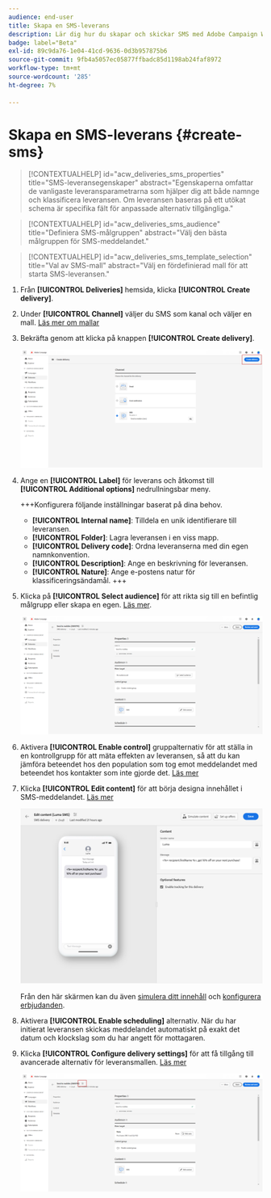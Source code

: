 ```yaml
---
audience: end-user
title: Skapa en SMS-leverans
description: Lär dig hur du skapar och skickar SMS med Adobe Campaign Web
badge: label="Beta"
exl-id: 89c9da76-1e04-41cd-9636-0d3b957875b6
source-git-commit: 9fb4a5057ec05877ffbadc85d1198ab24faf8972
workflow-type: tm+mt
source-wordcount: '285'
ht-degree: 7%

---
```


# Skapa en SMS-leverans {#create-sms}

>[!CONTEXTUALHELP]
>id="acw_deliveries_sms_properties"
>title="SMS-leveransegenskaper"
>abstract="Egenskaperna omfattar de vanligaste leveransparametrarna som hjälper dig att både namnge och klassificera leveransen. Om leveransen baseras på ett utökat schema är specifika fält för anpassade alternativ tillgängliga."

>[!CONTEXTUALHELP]
>id="acw_deliveries_sms_audience"
>title="Definiera SMS-målgruppen"
>abstract="Välj den bästa målgruppen för SMS-meddelandet."

>[!CONTEXTUALHELP]
>id="acw_deliveries_sms_template_selection"
>title="Val av SMS-mall"
>abstract="Välj en fördefinierad mall för att starta SMS-leveransen."

1. Från **[!UICONTROL Deliveries]** hemsida, klicka **[!UICONTROL Create delivery]**.

1. Under **[!UICONTROL Channel]** väljer du SMS som kanal och väljer en mall. [Läs mer om mallar](../msg/delivery-template.md)

1. Bekräfta genom att klicka på knappen **[!UICONTROL Create delivery]**.

   ![](assets/sms_create_1.png)

1. Ange en **[!UICONTROL Label]** för leverans och åtkomst till **[!UICONTROL Additional options]** nedrullningsbar meny.

   +++Konfigurera följande inställningar baserat på dina behov.
   * **[!UICONTROL Internal name]**: Tilldela en unik identifierare till leveransen.
   * **[!UICONTROL Folder]**: Lagra leveransen i en viss mapp.
   * **[!UICONTROL Delivery code]**: Ordna leveranserna med din egen namnkonvention.
   * **[!UICONTROL Description]**: Ange en beskrivning för leveransen.
   * **[!UICONTROL Nature]**: Ange e-postens natur för klassificeringsändamål.
+++

1. Klicka på **[!UICONTROL Select audience]** för att rikta sig till en befintlig målgrupp eller skapa en egen. [Läs mer](../audience/about-audiences.md).

   ![](assets/sms_create_2.png)

1. Aktivera **[!UICONTROL Enable control]** gruppalternativ för att ställa in en kontrollgrupp för att mäta effekten av leveransen, så att du kan jämföra beteendet hos den population som tog emot meddelandet med beteendet hos kontakter som inte gjorde det. [Läs mer](../audience/control-group.md)

1. Klicka **[!UICONTROL Edit content]** för att börja designa innehållet i SMS-meddelandet. [Läs mer](content-sms.md)

   ![](assets/sms_create_4.png)

   Från den här skärmen kan du även [simulera ditt innehåll](../preview-test/preview-test.md) och [konfigurera erbjudanden](../content/offers.md).

1. Aktivera **[!UICONTROL Enable scheduling]** alternativ. När du har initierat leveransen skickas meddelandet automatiskt på exakt det datum och klockslag som du har angett för mottagaren.

1. Klicka **[!UICONTROL Configure delivery settings]** för att få tillgång till avancerade alternativ för leveransmallen. [Läs mer](../advanced-settings/delivery-settings.md)

   ![](assets/sms_create_3.png)
